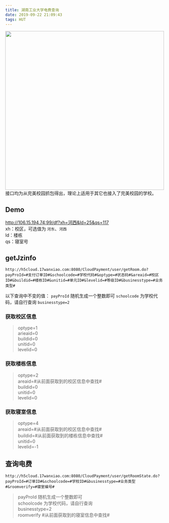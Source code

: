 ```yaml
---
title: 湖南工业大学电费查询
date: 2019-09-22 21:09:43
tags: HUT
---
```

<a href="https://sm.ms/image/tDgNBEq7ZkGxnc5" target="_blank"><img src="https://i.loli.net/2019/09/22/tDgNBEq7ZkGxnc5.jpg" width="500" ></a>
接口均为从完美校园抓包得出，理论上适用于其它也接入了完美校园的学校。
<!-- more -->
## Demo

<http://106.15.194.74:99/df?xh=河西&ld=25&qs=117>  
xh：校区，可选值为 `河东`、`河西`  
ld：楼栋  
qs：寝室号

## getJzinfo

`http://h5cloud.17wanxiao.com:8080/CloudPayment/user/getRoom.do?payProId=#支付订单ID#&schoolcode=#学校代码#&optype=#状态码#&areaid=#校区ID#&buildid=#楼栋ID#&unitid=#单元ID#&levelid=#等级ID#&businesstype=#业务类型#`

以下查询中不变的值：
`payProId` 随机生成一个整数即可
`schoolcode` 为学校代码，请自行查询
`businesstype=2`

### 获取校区信息

>optype=1  
arieaid=0  
buildid=0  
unitid=0  
levelid=0  

### 获取楼栋信息

>optype=2  
areaid=#从前面获取到的校区信息中查找#  
buildid=0  
unitid=0  
levelid=0  

### 获取寝室信息

>optype=4  
areaid=#从前面获取到的校区信息中查找#  
buildid=#从前面获取到的楼栋信息中查找#  
unitid=0  
levelid=-1  

## 查询电费

`http://h5cloud.17wanxiao.com:8080/CloudPayment/user/getRoomState.do?payProId=#订单ID#&schoolcode=#学校ID#&businesstype=#业务类型#&roomverify=#寝室编号#`

>payProId 随机生成一个整数即可  
schoolcode 为学校代码，请自行查询  
businesstype=2  
roomverify #从前面获取到的寝室信息中查找#
